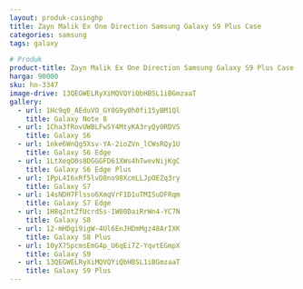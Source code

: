 ```yaml
---
layout: produk-casinghp
title: Zayn Malik Ex One Direction Samsung Galaxy S9 Plus Case
categories: samsung
tags: galaxy

# Produk
product-title: Zayn Malik Ex One Direction Samsung Galaxy S9 Plus Case
harga: 90000
sku: hn-3347
image-drive: 13QEGWELRyXiMQVQYiQbHBSL1iBGmzaaT
gallery:
  - url: 1Hc9q0_AEduVO_GY0G9y0h0fi15yBM1Ql
    title: Galaxy Note 8
  - url: 1Cha3fRovUWBLFwSY4MtyKA3ryQy0RDVS
    title: Galaxy S6
  - url: 1nke6WnQg5Xsv-YA-2ioZVn_lCWsRQy1U
    title: Galaxy S6 Edge
  - url: 1LtXeqO0s8DGGGFD61XWs4hTwevNijKgC
    title: Galaxy S6 Edge Plus
  - url: 1PpL4I6xRf5lvD8no98XcmLLJpOEZq3ry
    title: Galaxy S7
  - url: 14sNDH7Flsso6XmqVrF1D1uTMISuDFRqm
    title: Galaxy S7 Edge
  - url: 1H8q2ntZfUcrdSs-1W00DaiRrWn4-YC7N
    title: Galaxy S8
  - url: 12-mHDgi9igW-4Ul6EnJHDmMgz48ArIXK
    title: Galaxy S8 Plus
  - url: 10yX7SpcmsEmG4p_U6qEi7Z-YqvtEGmpX
    title: Galaxy S9
  - url: 13QEGWELRyXiMQVQYiQbHBSL1iBGmzaaT
    title: Galaxy S9 Plus
---
```

